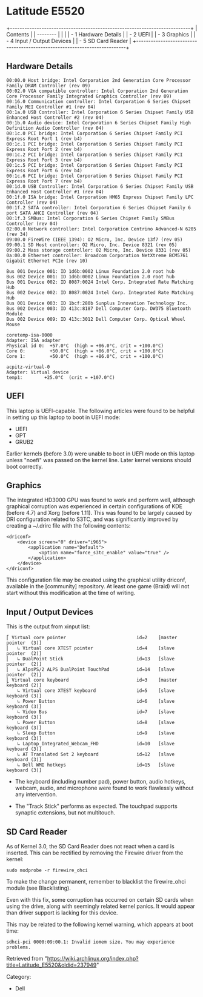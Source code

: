 Latitude E5520
==============

  

+--------------------------------------------------------------------------+
| Contents                                                                 |
| --------                                                                 |
|                                                                          |
| -   1 Hardware Details                                                   |
| -   2 UEFI                                                               |
| -   3 Graphics                                                           |
| -   4 Input / Output Devices                                             |
| -   5 SD Card Reader                                                     |
+--------------------------------------------------------------------------+

Hardware Details
----------------

    00:00.0 Host bridge: Intel Corporation 2nd Generation Core Processor Family DRAM Controller (rev 09)
    00:02.0 VGA compatible controller: Intel Corporation 2nd Generation Core Processor Family Integrated Graphics Controller (rev 09)
    00:16.0 Communication controller: Intel Corporation 6 Series Chipset Family MEI Controller #1 (rev 04)
    00:1a.0 USB Controller: Intel Corporation 6 Series Chipset Family USB Enhanced Host Controller #2 (rev 04)
    00:1b.0 Audio device: Intel Corporation 6 Series Chipset Family High Definition Audio Controller (rev 04)
    00:1c.0 PCI bridge: Intel Corporation 6 Series Chipset Family PCI Express Root Port 1 (rev b4)
    00:1c.1 PCI bridge: Intel Corporation 6 Series Chipset Family PCI Express Root Port 2 (rev b4)
    00:1c.2 PCI bridge: Intel Corporation 6 Series Chipset Family PCI Express Root Port 3 (rev b4)
    00:1c.5 PCI bridge: Intel Corporation 6 Series Chipset Family PCI Express Root Port 6 (rev b4)
    00:1c.6 PCI bridge: Intel Corporation 6 Series Chipset Family PCI Express Root Port 7 (rev b4)
    00:1d.0 USB Controller: Intel Corporation 6 Series Chipset Family USB Enhanced Host Controller #1 (rev 04)
    00:1f.0 ISA bridge: Intel Corporation HM65 Express Chipset Family LPC Controller (rev 04)
    00:1f.2 SATA controller: Intel Corporation 6 Series Chipset Family 6 port SATA AHCI Controller (rev 04)
    00:1f.3 SMBus: Intel Corporation 6 Series Chipset Family SMBus Controller (rev 04)
    02:00.0 Network controller: Intel Corporation Centrino Advanced-N 6205 (rev 34)
    09:00.0 FireWire (IEEE 1394): O2 Micro, Inc. Device 13f7 (rev 05)
    09:00.1 SD Host controller: O2 Micro, Inc. Device 8321 (rev 05)
    09:00.2 Mass storage controller: O2 Micro, Inc. Device 8331 (rev 05)
    0a:00.0 Ethernet controller: Broadcom Corporation NetXtreme BCM5761 Gigabit Ethernet PCIe (rev 10)

    Bus 001 Device 001: ID 1d6b:0002 Linux Foundation 2.0 root hub
    Bus 002 Device 001: ID 1d6b:0002 Linux Foundation 2.0 root hub
    Bus 001 Device 002: ID 8087:0024 Intel Corp. Integrated Rate Matching Hub
    Bus 002 Device 002: ID 8087:0024 Intel Corp. Integrated Rate Matching Hub
    Bus 001 Device 003: ID 1bcf:280b Sunplus Innovation Technology Inc. 
    Bus 002 Device 003: ID 413c:8187 Dell Computer Corp. DW375 Bluetooth Module
    Bus 002 Device 009: ID 413c:3012 Dell Computer Corp. Optical Wheel Mouse

    coretemp-isa-0000
    Adapter: ISA adapter
    Physical id 0:  +57.0°C  (high = +86.0°C, crit = +100.0°C)
    Core 0:         +50.0°C  (high = +86.0°C, crit = +100.0°C)
    Core 1:         +50.0°C  (high = +86.0°C, crit = +100.0°C)

    acpitz-virtual-0
    Adapter: Virtual device
    temp1:        +25.0°C  (crit = +107.0°C)

UEFI
----

This laptop is UEFI-capable. The following articles were found to be
helpful in setting up this laptop to boot in UEFI mode:

-   UEFI
-   GPT
-   GRUB2

Earlier kernels (before 3.0) were unable to boot in UEFI mode on this
laptop unless "noefi" was passed on the kernel line. Later kernel
versions should boot correctly.

Graphics
--------

The integrated HD3000 GPU was found to work and perform well, although
graphical corruption was experienced in certain configurations of KDE
(before 4.7) and Xorg (before 1.11). This was found to be largely caused
by DRI configuration related to S3TC, and was significantly improved by
creating a ~/.drirc file with the following contents:

    <driconf>
        <device screen="0" driver="i965">
            <application name="Default">
                <option name="force_s3tc_enable" value="true" />
            </application>
        </device>
    </driconf>

This configuration file may be created using the graphical utility
driconf, available in the [community] repository. At least one game
(Braid) will not start without this modification at the time of writing.

Input / Output Devices
----------------------

This is the output from xinput list:

    ⎡ Virtual core pointer                          id=2    [master pointer  (3)]
    ⎜   ↳ Virtual core XTEST pointer                id=4    [slave  pointer  (2)]
    ⎜   ↳ DualPoint Stick                           id=13   [slave  pointer  (2)]
    ⎜   ↳ AlpsPS/2 ALPS DualPoint TouchPad          id=14   [slave  pointer  (2)]
    ⎣ Virtual core keyboard                         id=3    [master keyboard (2)]
        ↳ Virtual core XTEST keyboard               id=5    [slave  keyboard (3)]
        ↳ Power Button                              id=6    [slave  keyboard (3)]
        ↳ Video Bus                                 id=7    [slave  keyboard (3)]
        ↳ Power Button                              id=8    [slave  keyboard (3)]
        ↳ Sleep Button                              id=9    [slave  keyboard (3)]
        ↳ Laptop_Integrated_Webcam_FHD              id=10   [slave  keyboard (3)]
        ↳ AT Translated Set 2 keyboard              id=12   [slave  keyboard (3)]
        ↳ Dell WMI hotkeys                          id=15   [slave  keyboard (3)]

-   The keyboard (including number pad), power button, audio hotkeys,
    webcam, audio, and microphone were found to work flawlessly without
    any intervention.

-   The "Track Stick" performs as expected. The touchpad supports
    synaptic extensions, but not multitouch.

SD Card Reader
--------------

As of Kernel 3.0, the SD Card Reader does not react when a card is
inserted. This can be rectified by removing the Firewire driver from the
kernel:

    sudo modprobe -r firewire_ohci

To make the change permanent, remember to blacklist the firewire_ohci
module (see Blacklisting).

Even with this fix, some corruption has occurred on certain SD cards
when using the drive, along with seemingly related kernel panics. It
would appear than driver support is lacking for this device.

This may be related to the following kernel warning, which appears at
boot time:

    sdhci-pci 0000:09:00.1: Invalid iomem size. You may experience problems.

Retrieved from
"https://wiki.archlinux.org/index.php?title=Latitude_E5520&oldid=237949"

Category:

-   Dell

